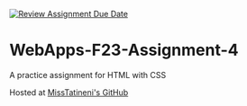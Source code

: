 [![Review Assignment Due Date](https://classroom.github.com/assets/deadline-readme-button-24ddc0f5d75046c5622901739e7c5dd533143b0c8e959d652212380cedb1ea36.svg)](https://classroom.github.com/a/4tKarLeg)
# WebApps-F23-Assignment-4
A practice assignment for HTML with CSS

Hosted at [MissTatineni's GitHub](https://44-563-webapps-f23.github.io/44563-webapps-f23-assignment4-MissTatineni/)
